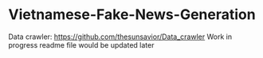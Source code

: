 # Vietnamese-Fake-News-Generation

Data crawler: https://github.com/thesunsavior/Data_crawler
Work in progress readme file would be updated later 
